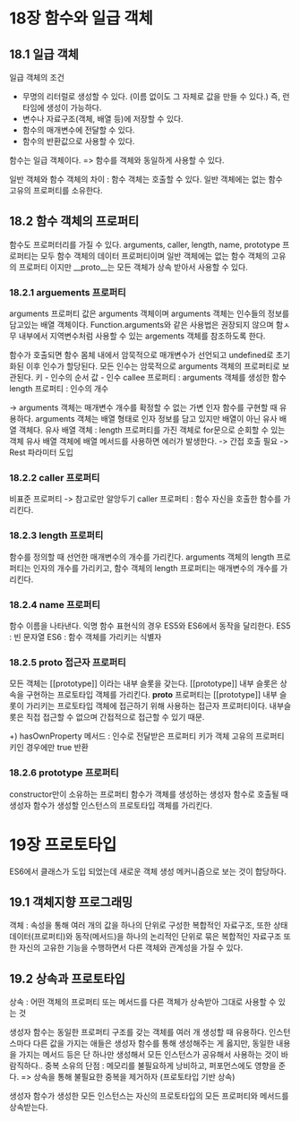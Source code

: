 # 18장 함수와 일급 객체

## 18.1 일급 객체
일급 객체의 조건
- 무명의 리터럴로 생성할 수 있다. (이름 없이도 그 자체로 값을 만들 수 있다.) 즉, 런타임에 생성이 가능하다.
- 변수나 자료구조(객체, 배열 등)에 저장할 수 있다.
- 함수의 매개변수에 전달할 수 있다.
- 함수의 반환값으로 사용할 수 있다.

함수는 일급 객체이다. => 함수를 객체와 동일하게 사용할 수 있다.

일반 객체와 함수 객체의 차이 : 함수 객체는 호출할 수 있다. 일반 객체에는 없는 함수 고유의 프로퍼티를 소유한다.

## 18.2 함수 객체의 프로퍼티
함수도 프로퍼터리를 가질 수 있다.
arguments, caller, length, name, prototype 프로퍼티는 모두 함수 객체의 데이터 프로퍼티이며 일반 객체에는 없는 함수 객체의 고유의 프로퍼티 이지만 __proto__는 모든 객체가 상속 받아서 사용할 수 있다.

### 18.2.1 arguements 프로퍼티
arguments 프로퍼티 값은 arguments 객체이며 arguments 객체는 인수들의 정보를 담고있는 배열 객체이다.
Function.arguments와 같은 사용법은 권장되지 않으며 함ㅅ무 내부에서 지역변수처럼 사용할 수 있는 argements 객체를 참조하도록 한다.

함수가 호출되면 함수 몸체 내에서 암묵적으로 매개변수가 선언되고 undefined로 초기화된 이후 인수가 할당된다.
모든 인수는 암묵적으로 arguments 객체의 프로퍼티로 보관된다.
키 - 인수의 순서
값 - 인수
callee 프로퍼티 : arguments 객체를 생성한 함수
length 프로퍼티 : 인수의 개수

-> arguments 객체는 매개변수 개수를 확정할 수 없는 가변 인자 함수를 구현할 때 유용하다.
arguments 객체는 배열 형태로 인자 정보를 담고 있지만 배열이 아닌 유사 배열 객체다.
유사 배열 객체 : length 프로퍼티를 가진 객체로 for문으로 순회할 수 있는 객체
유사 배열 객체에 배열 메서드를 사용하면 에러가 발생한다. -> 간접 호출 필요
-> Rest 파라미터 도입

### 18.2.2 caller 프로퍼티
비표준 프로퍼티 -> 참고로만 알앙두기
caller 프로퍼티 : 함수 자신을 호출한 함수를 가리킨다.

### 18.2.3 length 프로퍼티
함수를 정의할 때 선언한 매개변수의 개수를 가리킨다.
arguments 객체의 length 프로퍼티는 인자의 개수를 가리키고, 함수 객체의 length 프로퍼티는 매개변수의 개수를 가리킨다.

### 18.2.4 name 프로퍼티
함수 이름을 나타낸다.
익명 함수 표현식의 경우 ES5와 ES6에서 동작을 달리한다.
ES5 : 빈 문자열
ES6 : 함수 객체를 가리키는 식별자

### 18.2.5 __proto__ 접근자 프로퍼티
모든 객체는 [[prototype]] 이라는 내부 슬롯을 갖는다.
[[prototype]] 내부 슬롯은 상속을 구현하는 프로토타입 객체를 가리킨다.
__proto__ 프로퍼티는 [[prototype]] 내부 슬롯이 가리키는 프로토타입 객체에 접근하기 위해 사용하는 접근자 프로퍼티이다.
내부슬롯은 직접 접근할 수 없으며 간접적으로 접근할 수 있기 때문.

+) hasOwnProperty 메서드 : 인수로 전달받은 프로퍼티 키가 객체 고유의 프로퍼티 키인 경우에만 true 반환

### 18.2.6 prototype 프로퍼티
constructor만이 소유하는 프로퍼티
함수가 객체를 생성하는 생성자 함수로 호출될 때 생성자 함수가 생성할 인스턴스의 프로토타입 객체를 가리킨다.

# 19장 프로토타입
ES6에서 클래스가 도입 되었는데 새로운 객체 생성 메커니즘으로 보는 것이 합당하다.

## 19.1 객체지향 프로그래밍
객체 : 속성을 통해 여러 개의 값을 하나의 단위로 구성한 복합적인 자료구조, 또한 상태 데이터(프로퍼티)와 동작(메서드)을 하나의 논리적인 단위로 묶은 복합적인 자료구조
또한 자신의 고유한 기능을 수행하면서 다른 객체와 관계성을 가질 수 있다.

## 19.2 상속과 프로토타입
상속 : 어떤 객체의 프로퍼티 또는 메서드를 다른 객체가 상속받아 그대로 사용할 수 있는 것

생성자 함수는 동일한 프로퍼티 구조를 갖는 객체를 여러 개 생성할 때 유용하다.
인스턴스마다 다른 값을 가지는 애들은 생성자 함수를 통해 생성해주는 게 옳지만, 동일한 내용을 가지는 메서드 등은 단 하나만 생성해서 모든 인스턴스가 공유해서 사용하는 것이 바람직하다..
중복 소유의 단점 : 메모리를 불필요하게 낭비하고, 퍼포먼스에도 영향을 준다.
=> 상속을 통해 불필요한 중복을 제거하자 (프로토타입 기반 상속)

생성자 함수가 생성한 모든 인스턴스는 자신의 프로토타입의 모든 프로퍼티와 메서드를 상속받는다.
